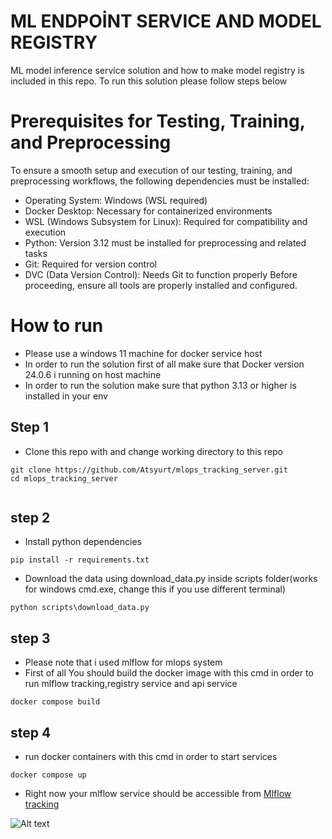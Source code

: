 # ML ENDPOİNT SERVICE AND MODEL REGISTRY

ML model inference service solution and how to make model registry is included in this repo. To run this solution please follow steps below

# Prerequisites for Testing, Training, and Preprocessing
To ensure a smooth setup and execution of our testing, training, and preprocessing workflows, the following dependencies must be installed:
- Operating System: Windows (WSL required)
- Docker Desktop: Necessary for containerized environments
- WSL (Windows Subsystem for Linux): Required for compatibility and execution
- Python: Version 3.12 must be installed for preprocessing and related tasks
- Git: Required for version control
- DVC (Data Version Control): Needs Git to function properly
Before proceeding, ensure all tools are properly installed and configured.
# How to run
* Please use a windows 11 machine for docker service host
* In order to run the solution first of all make sure that  Docker version 24.0.6 i running on host machine
* In order to run the solution  make sure that python 3.13 or higher is installed in your env
## Step 1 
* Clone this repo with and change working directory to this repo
```
git clone https://github.com/Atsyurt/mlops_tracking_server.git
cd mlops_tracking_server


```
## step 2
* Install python dependencies
```
pip install -r requirements.txt
```
* Download the data using download_data.py inside scripts folder(works for windows cmd.exe, change this if you use different terminal)
```
python scripts\download_data.py
```

## step 3
* Please note that i used mlflow for mlops system
* First of all You should build the docker image with this cmd in order to run mlflow tracking,registry service and api service
```
docker compose build
```
## step 4
* run docker containers with this cmd  in order to start services
```
docker compose up

```
* Right now your mlflow service should be accessible from
[Mlflow tracking ](http://localhost:5000)

![Alt text](img/step2_mlflow_service.png)